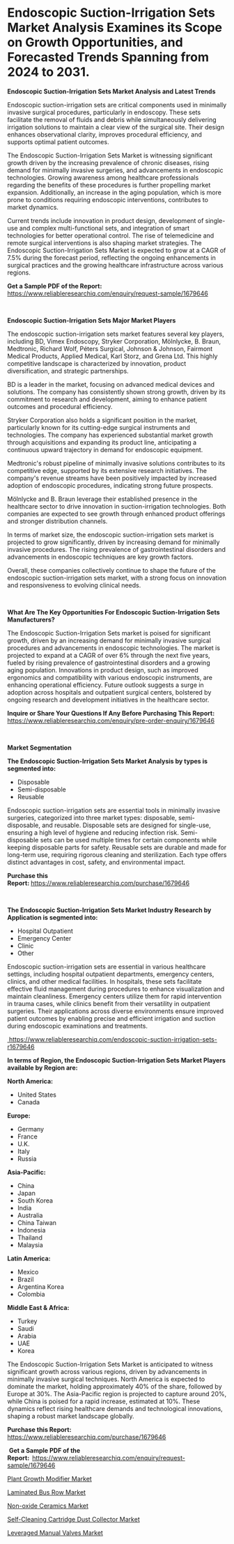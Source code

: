 <p><h1>Endoscopic Suction-Irrigation Sets Market Analysis Examines its Scope on Growth Opportunities, and Forecasted Trends Spanning from 2024 to 2031.</h1></p><p><strong>Endoscopic Suction-Irrigation Sets Market Analysis and Latest Trends</strong></p>
<p><p>Endoscopic suction-irrigation sets are critical components used in minimally invasive surgical procedures, particularly in endoscopy. These sets facilitate the removal of fluids and debris while simultaneously delivering irrigation solutions to maintain a clear view of the surgical site. Their design enhances observational clarity, improves procedural efficiency, and supports optimal patient outcomes.</p><p>The Endoscopic Suction-Irrigation Sets Market is witnessing significant growth driven by the increasing prevalence of chronic diseases, rising demand for minimally invasive surgeries, and advancements in endoscopic technologies. Growing awareness among healthcare professionals regarding the benefits of these procedures is further propelling market expansion. Additionally, an increase in the aging population, which is more prone to conditions requiring endoscopic interventions, contributes to market dynamics.</p><p>Current trends include innovation in product design, development of single-use and complex multi-functional sets, and integration of smart technologies for better operational control. The rise of telemedicine and remote surgical interventions is also shaping market strategies. The Endoscopic Suction-Irrigation Sets Market is expected to grow at a CAGR of 7.5% during the forecast period, reflecting the ongoing enhancements in surgical practices and the growing healthcare infrastructure across various regions.</p></p>
<p><strong>Get a Sample PDF of the Report:&nbsp;</strong> <a href="https://www.reliableresearchiq.com/enquiry/request-sample/1679646?utm_campaign=1594&utm_medium=2&utm_source=Github&utm_content=ia&utm_term=14102024&utm_id=endoscopic-suction-irrigation-sets">https://www.reliableresearchiq.com/enquiry/request-sample/1679646</a></p>
<p>&nbsp;</p>
<p><strong>Endoscopic Suction-Irrigation Sets Major Market Players</strong></p>
<p><p>The endoscopic suction-irrigation sets market features several key players, including BD, Vimex Endoscopy, Stryker Corporation, Mölnlycke, B. Braun, Medtronic, Richard Wolf, Péters Surgical, Johnson & Johnson, Fairmont Medical Products, Applied Medical, Karl Storz, and Grena Ltd. This highly competitive landscape is characterized by innovation, product diversification, and strategic partnerships.</p><p>BD is a leader in the market, focusing on advanced medical devices and solutions. The company has consistently shown strong growth, driven by its commitment to research and development, aiming to enhance patient outcomes and procedural efficiency.</p><p>Stryker Corporation also holds a significant position in the market, particularly known for its cutting-edge surgical instruments and technologies. The company has experienced substantial market growth through acquisitions and expanding its product line, anticipating a continuous upward trajectory in demand for endoscopic equipment.</p><p>Medtronic's robust pipeline of minimally invasive solutions contributes to its competitive edge, supported by its extensive research initiatives. The company's revenue streams have been positively impacted by increased adoption of endoscopic procedures, indicating strong future prospects.</p><p>Mölnlycke and B. Braun leverage their established presence in the healthcare sector to drive innovation in suction-irrigation technologies. Both companies are expected to see growth through enhanced product offerings and stronger distribution channels.</p><p>In terms of market size, the endoscopic suction-irrigation sets market is projected to grow significantly, driven by increasing demand for minimally invasive procedures. The rising prevalence of gastrointestinal disorders and advancements in endoscopic techniques are key growth factors.</p><p>Overall, these companies collectively continue to shape the future of the endoscopic suction-irrigation sets market, with a strong focus on innovation and responsiveness to evolving clinical needs.</p></p>
<p>&nbsp;</p>
<p><strong>What Are The Key Opportunities For Endoscopic Suction-Irrigation Sets Manufacturers?</strong></p>
<p><p>The Endoscopic Suction-Irrigation Sets market is poised for significant growth, driven by an increasing demand for minimally invasive surgical procedures and advancements in endoscopic technologies. The market is projected to expand at a CAGR of over 6% through the next five years, fueled by rising prevalence of gastrointestinal disorders and a growing aging population. Innovations in product design, such as improved ergonomics and compatibility with various endoscopic instruments, are enhancing operational efficiency. Future outlook suggests a surge in adoption across hospitals and outpatient surgical centers, bolstered by ongoing research and development initiatives in the healthcare sector.</p></p>
<p><strong>Inquire or Share Your Questions If Any Before Purchasing This Report:</strong> <a href="https://www.reliableresearchiq.com/enquiry/pre-order-enquiry/1679646?utm_campaign=1594&utm_medium=2&utm_source=Github&utm_content=ia&utm_term=14102024&utm_id=endoscopic-suction-irrigation-sets">https://www.reliableresearchiq.com/enquiry/pre-order-enquiry/1679646</a></p>
<p>&nbsp;</p>
<p><strong>Market Segmentation</strong></p>
<p><strong>The Endoscopic Suction-Irrigation Sets Market Analysis by types is segmented into:</strong></p>
<p><ul><li>Disposable</li><li>Semi-disposable</li><li>Reusable</li></ul></p>
<p><p>Endoscopic suction-irrigation sets are essential tools in minimally invasive surgeries, categorized into three market types: disposable, semi-disposable, and reusable. Disposable sets are designed for single-use, ensuring a high level of hygiene and reducing infection risk. Semi-disposable sets can be used multiple times for certain components while keeping disposable parts for safety. Reusable sets are durable and made for long-term use, requiring rigorous cleaning and sterilization. Each type offers distinct advantages in cost, safety, and environmental impact.</p></p>
<p><strong>Purchase this Report:&nbsp;</strong><a href="https://www.reliableresearchiq.com/purchase/1679646?utm_campaign=1594&utm_medium=2&utm_source=Github&utm_content=ia&utm_term=14102024&utm_id=endoscopic-suction-irrigation-sets">https://www.reliableresearchiq.com/purchase/1679646</a></p>
<p>&nbsp;</p>
<p><strong>The Endoscopic Suction-Irrigation Sets Market Industry Research by Application is segmented into:</strong></p>
<p><ul><li>Hospital Outpatient</li><li>Emergency Center</li><li>Clinic</li><li>Other</li></ul></p>
<p><p>Endoscopic suction-irrigation sets are essential in various healthcare settings, including hospital outpatient departments, emergency centers, clinics, and other medical facilities. In hospitals, these sets facilitate effective fluid management during procedures to enhance visualization and maintain cleanliness. Emergency centers utilize them for rapid intervention in trauma cases, while clinics benefit from their versatility in outpatient surgeries. Their applications across diverse environments ensure improved patient outcomes by enabling precise and efficient irrigation and suction during endoscopic examinations and treatments.</p></p>
<p><a href="https://www.reliableresearchiq.com/endoscopic-suction-irrigation-sets-r1679646?utm_campaign=1594&utm_medium=2&utm_source=Github&utm_content=ia&utm_term=14102024&utm_id=endoscopic-suction-irrigation-sets">&nbsp;https://www.reliableresearchiq.com/endoscopic-suction-irrigation-sets-r1679646</a></p>
<p><strong>In terms of Region, the Endoscopic Suction-Irrigation Sets Market Players available by Region are:</strong></p>
<p>
    <p> <strong> North America: </strong>
        <ul>
            <li>United States</li>
            <li>Canada</li>
        </ul>
        </p> 
    <p> <strong> Europe: </strong>
        <ul>
            <li>Germany</li>
            <li>France</li>
            <li>U.K.</li>
            <li>Italy</li>
            <li>Russia</li>
        </ul>
        </p> 
    <p> <strong> Asia-Pacific: </strong>
        <ul>
            <li>China</li>
            <li>Japan</li>
            <li>South Korea</li>
            <li>India</li>
            <li>Australia</li>
            <li>China Taiwan</li>
            <li>Indonesia</li>
            <li>Thailand</li>
            <li>Malaysia</li>
        </ul>
        </p> 
    <p> <strong> Latin America: </strong>
        <ul>
            <li>Mexico</li>
            <li>Brazil</li>
            <li>Argentina Korea</li>
            <li>Colombia</li>
        </ul>
        </p> 
    <p> <strong> Middle East & Africa: </strong>
        <ul>
            <li>Turkey</li>
            <li>Saudi</li>
            <li>Arabia</li>
            <li>UAE</li>
            <li>Korea</li>
        </ul>
    </p>
    </p>
<p><p>The Endoscopic Suction-Irrigation Sets Market is anticipated to witness significant growth across various regions, driven by advancements in minimally invasive surgical techniques. North America is expected to dominate the market, holding approximately 40% of the share, followed by Europe at 30%. The Asia-Pacific region is projected to capture around 20%, while China is poised for a rapid increase, estimated at 10%. These dynamics reflect rising healthcare demands and technological innovations, shaping a robust market landscape globally.</p></p>
<p><strong>Purchase this Report: </strong><a href="https://www.reliableresearchiq.com/purchase/1679646?utm_campaign=1594&utm_medium=2&utm_source=Github&utm_content=ia&utm_term=14102024&utm_id=endoscopic-suction-irrigation-sets">https://www.reliableresearchiq.com/purchase/1679646</a></p>
<p>&nbsp;<strong>Get a Sample PDF of the Report:&nbsp;&nbsp;</strong><a href="https://www.reliableresearchiq.com/enquiry/request-sample/1679646?utm_campaign=1594&utm_medium=2&utm_source=Github&utm_content=ia&utm_term=14102024&utm_id=endoscopic-suction-irrigation-sets">https://www.reliableresearchiq.com/enquiry/request-sample/1679646</a></p>
<p><strong></strong></p>
<p><p><a href="https://www.linkedin.com/pulse/insights-plant-growth-modifier-market-players-size-nw0qc?utm_campaign=1594&utm_medium=2&utm_source=Github&utm_content=ia&utm_term=14102024&utm_id=endoscopic-suction-irrigation-sets">Plant Growth Modifier Market</a></p><p><a href="https://www.linkedin.com/pulse/global-laminated-bus-row-market-trends-innovations-ua01c?utm_campaign=1594&utm_medium=2&utm_source=Github&utm_content=ia&utm_term=14102024&utm_id=endoscopic-suction-irrigation-sets">Laminated Bus Row Market</a></p><p><a href="https://www.linkedin.com/pulse/insights-non-oxide-ceramics-market-size-which-expanding-nfvwc?utm_campaign=1594&utm_medium=2&utm_source=Github&utm_content=ia&utm_term=14102024&utm_id=endoscopic-suction-irrigation-sets">Non-oxide Ceramics Market</a></p><p><a href="https://www.linkedin.com/pulse/self-cleaning-cartridge-dust-collector-market-outlook-fmvjc?utm_campaign=1594&utm_medium=2&utm_source=Github&utm_content=ia&utm_term=14102024&utm_id=endoscopic-suction-irrigation-sets">Self-Cleaning Cartridge Dust Collector Market</a></p><p><a href="https://www.linkedin.com/pulse/leveraged-manual-valves-market-size-growth-industry-r4nnc?trk=public_post_embed_feed-article-content&utm_campaign=1594&utm_medium=2&utm_source=Github&utm_content=ia&utm_term=14102024&utm_id=endoscopic-suction-irrigation-sets">Leveraged Manual Valves Market</a></p></p>